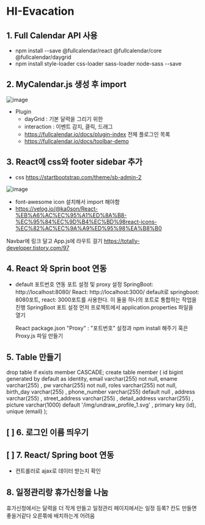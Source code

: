 # HI-Evacation
## 1. Full Calendar API 사용
  - npm install --save @fullcalendar/react @fullcalendar/core @fullcalendar/daygrid
  - npm install style-loader css-loader sass-loader node-sass --save

## 2. MyCalendar.js 생성 후 import
   ![image](https://github.com/minji856/HI-Evacation/assets/144756912/c66cc596-7154-495c-8048-f857a1ef1f8e)
- Plugin
  - dayGrid : 기본 달력을 그리기 위한
  - interaction : 이벤트 감지, 클릭, 드래그
  - https://fullcalendar.io/docs/plugin-index 전체 플로그인 목록
  - https://fullcalendar.io/docs/toolbar-demo

## 3. React에 css와 footer sidebar 추가
- css https://startbootstrap.com/theme/sb-admin-2

![image](https://github.com/minji856/HI-Evacation/assets/144756912/556dad30-1563-45b6-b3bc-19dc52a57277)
- font-awesome icon 설치해서 import 해야함
- https://velog.io/@ka0son/React-%EB%A6%AC%EC%95%A1%ED%8A%B8-%EC%95%84%EC%9D%B4%EC%BD%98react-icons-%EC%82%AC%EC%9A%A9%ED%95%98%EA%B8%B0

Navbar에 링크 달고 App.js에 라우트 걸기
https://totally-developer.tistory.com/97

## 4. React 와 Sprin boot 연동
- default 포트번호 연동
  포트 설정 및 proxy 설정
  SpringBoot: http://localhost:8080/
  React: http://localhost:3000/
  default로 springboot: 8080포트, react: 3000포트를 사용한다.
  이 둘을 하나의 포트로 통합하는 작업을 진행
  SpringBoot 포트 설정
  먼저 프로젝트에서 application.properties 파일을 열기

  React package.json "Proxy" : "포트번호" 설정과 npm install 해주기
  혹은 Proxy.js 파일 만들기

## 5. Table 만들기
  drop table if exists member CASCADE;
  create table member
  (
      id bigint generated by default as identity,
      email varchar(255) not null,
      ename varchar(255) ,
      pw varchar(255) not null,
      roles varchar(255) not null,
      birth_day varchar(255) ,
      phone_number varchar(255) default null ,
      address varchar(255) ,
      street_address varchar(255) ,
      detail_address varchar(255) ,
      picture varchar(1000) default '/img/undraw_profile_1.svg' ,
      primary key (id),
      unique (email)
  );

## [ ] 6. 로그인 이름 띄우기 

## [ ] 7. React/ Spring boot 연동
- 컨트롤러로 ajax로 데이터 받는지 확인

## 8. 일정관리랑 휴가신청을 나눔
휴가신청에서는 달력을 더 작게 만들고 일정관리 페이지에서는 일정 등록? 칸도 만들면 좋을거같다
오른쪾에 배치하는게 어려움
